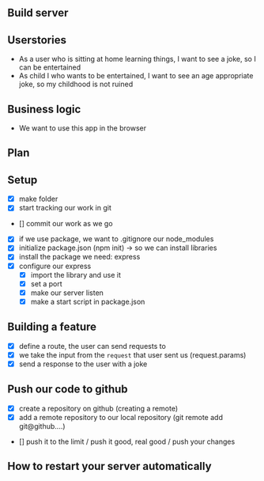## Build server

## Userstories

- As a user who is sitting at home learning things, I want to see a joke, so I can be entertained
- As child I who wants to be entertained, I want to see an age appropriate joke, so my childhood is not ruined

## Business logic

- We want to use this app in the browser

## Plan

## Setup

- [x] make folder
- [x] start tracking our work in git
- [] commit our work as we go
- [x] if we use package, we want to .gitignore our node_modules
- [x] initialize package.json (npm init) -> so we can install libraries
- [x] install the package we need: express
- [x] configure our express
  - [x] import the library and use it
  - [x] set a port
  - [x] make our server listen
  - [x] make a start script in package.json

## Building a feature

- [x] define a route, the user can send requests to
- [x] we take the input from the `request` that user sent us (request.params)
- [x] send a response to the user with a joke

## Push our code to github

- [x] create a repository on github (creating a remote)
- [x] add a remote repository to our local repository (git remote add git@github....)
- [] push it to the limit / push it good, real good / push your changes

## How to restart your server automatically
